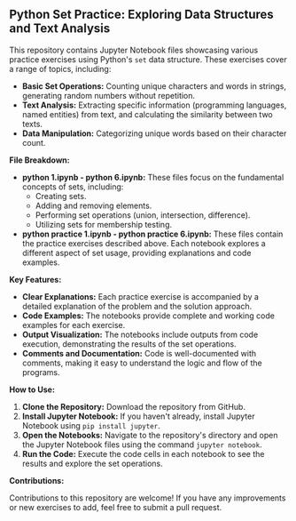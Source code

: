 ## Python Set Practice:  Exploring Data Structures and Text Analysis

This repository contains Jupyter Notebook files showcasing various practice exercises using Python's `set` data structure. These exercises cover a range of topics, including:

- **Basic Set Operations:**  Counting unique characters and words in strings, generating random numbers without repetition.
- **Text Analysis:**  Extracting specific information (programming languages, named entities) from text, and calculating the similarity between two texts.
- **Data Manipulation:**  Categorizing unique words based on their character count.

**File Breakdown:**

- **python 1.ipynb - python 6.ipynb:**  These files focus on the fundamental concepts of sets, including:
    - Creating sets.
    - Adding and removing elements.
    - Performing set operations (union, intersection, difference).
    - Utilizing sets for membership testing.
- **python practice 1.ipynb - python practice 6.ipynb:**  These files contain the practice exercises described above. Each notebook explores a different aspect of set usage, providing explanations and code examples.

**Key Features:**

- **Clear Explanations:** Each practice exercise is accompanied by a detailed explanation of the problem and the solution approach.
- **Code Examples:**  The notebooks provide complete and working code examples for each exercise.
- **Output Visualization:**  The notebooks include outputs from code execution, demonstrating the results of the set operations.
- **Comments and Documentation:**  Code is well-documented with comments, making it easy to understand the logic and flow of the programs.

**How to Use:**

1. **Clone the Repository:** Download the repository from GitHub.
2. **Install Jupyter Notebook:** If you haven't already, install Jupyter Notebook using `pip install jupyter`.
3. **Open the Notebooks:** Navigate to the repository's directory and open the Jupyter Notebook files using the command `jupyter notebook`.
4. **Run the Code:** Execute the code cells in each notebook to see the results and explore the set operations.

**Contributions:**

Contributions to this repository are welcome! If you have any improvements or new exercises to add, feel free to submit a pull request.


